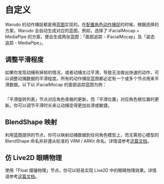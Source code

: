 # 自定义

Warudo 的动作捕捉都是用[蓝图](broken-reference)实现的。在[配置角色动作捕捉](../assets/character/#dong-zuo-bu-zhuo)的时候，根据选择的方案，Warudo 会自动生成对应的蓝图。例如，选择了 iFacialMocap + MediaPipe 的方案，便会生成两张蓝图：「面部追踪 - iFacialMocap」及「姿态追踪 - MediaPipe」。

## 调整平滑程度

如果你发现动捕有掉帧的情况，或者动捕太过平滑，导致无法做出快速的动作，可以调整动捕数据的平滑程度。所有的动作捕捉蓝图都必定有一个或多个节点用来平滑数据。以下以 iFacialMocap 的面部追踪蓝图为例：

<figure><img src="/images/image(2)(2).png" alt="" /><figcaption></figcaption></figure>

「平滑旋转列表」节点对应角色骨骼的更新，而「平滑位置」对应角色根位置的更新。你可以调节平滑时长来让动捕变得更加丝滑或敏捷。

## BlendShape 映射

利用蓝图提供的节点，你可以映射动捕数据到任何角色模型上，而无需担心模型的 BlendShape 命名并非遵从标准的 VRM / ARKit 命名。详情请参考[这篇文档](../blueprints/mocap-nodes.md)。

## 仿 Live2D 眼睛物理

使用「Float 摆锤物理」节点，你可以轻易实现 Live2D 中的眼睛物理效果。详情请参考[这篇文档](../blueprints/example-live2d-physics.md)。

